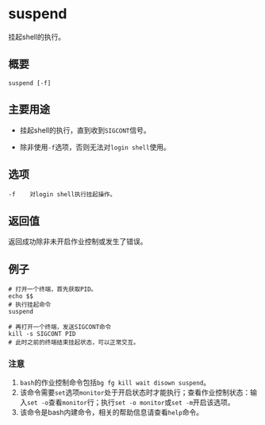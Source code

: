 suspend
===

挂起shell的执行。

## 概要

```shell
suspend [-f]
```

## 主要用途

- 挂起shell的执行，直到收到`SIGCONT`信号。

- 除非使用`-f`选项，否则无法对`login shell`使用。


## 选项

```shell
-f    对login shell执行挂起操作。
```

## 返回值

返回成功除非未开启作业控制或发生了错误。

## 例子

```shell
# 打开一个终端，首先获取PID。
echo $$
# 执行挂起命令
suspend
```

```shell
# 再打开一个终端，发送SIGCONT命令
kill -s SIGCONT PID
# 此时之前的终端结束挂起状态，可以正常交互。
```

### 注意

1. `bash`的作业控制命令包括`bg fg kill wait disown suspend`。
2. 该命令需要`set`选项`monitor`处于开启状态时才能执行；查看作业控制状态：输入`set -o`查看`monitor`行；执行`set -o monitor`或`set -m`开启该选项。
3. 该命令是bash内建命令，相关的帮助信息请查看`help`命令。



